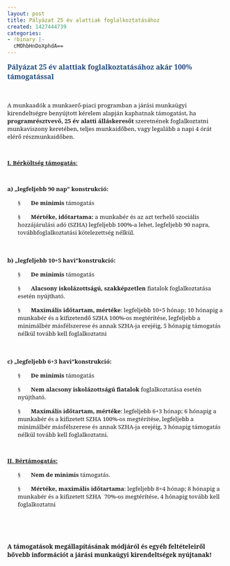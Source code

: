 ```yaml
---
layout: post
title: Pályázat 25 év alattiak foglalkoztatásához
created: 1427444739
categories:
- !binary |-
  cMOhbHnDoXphdA==
---
```

<p class="MsoNormal"><strong><span style="font-size: medium;"><span style="font-family: 'Palatino Linotype','serif'; color: #1f497d;">Pályázat 25 év alattiak foglalkoztatásához akár 100% támogatással</span></span></strong></p><p class="MsoNormal"><span style="font-size: 10.0pt; font-family: 'Palatino Linotype','serif';"><!--break--><br></span></p><p class="MsoNormal"><span style="font-size: 10.0pt; font-family: 'Palatino Linotype','serif';">A munkaadók a munkaerő-piaci programban a járási munkaügyi kirendeltségre benyújtott kérelem alapján kaphatnak támogatást, ha <strong>programrésztvevő, 25 év alatti álláskeresőt</strong> szeretnének foglalkoztatni munkaviszony keretében, teljes munkaidőben, vagy legalább a napi 4 órát elérő részmunkaidőben.</span></p><p class="MsoNormal"><span style="font-size: 8.0pt; font-family: 'Palatino Linotype','serif';">&nbsp;</span></p><p class="MsoNormal"><strong><span style="text-decoration: underline;"><span style="font-size: 10.0pt; font-family: 'Palatino Linotype','serif';">I. Bérköltség támogatás</span></span></strong><span style="text-decoration: underline;"><span style="font-size: 10.0pt; font-family: 'Palatino Linotype','serif';">: </span></span></p><p class="MsoNormal"><span style="font-size: 8.0pt; font-family: 'Palatino Linotype','serif';">&nbsp;</span></p><p class="MsoNormal"><strong><span style="font-size: 10.0pt; font-family: 'Palatino Linotype','serif';">a) „legfeljebb 90 nap” konstrukció:</span></strong></p><p class="MsoNormal" style="margin-left: 18.0pt;"><span style="font-size: 10.0pt; font-family: Wingdings;">§</span><span style="font-size: 7.0pt;">&nbsp;&nbsp;&nbsp;&nbsp;&nbsp;&nbsp;&nbsp;&nbsp; </span><strong><span style="font-size: 10.0pt; font-family: 'Palatino Linotype','serif';">De minimis</span></strong><span style="font-size: 10.0pt; font-family: 'Palatino Linotype','serif';"> támogatás</span></p><p class="MsoNormal" style="margin-left: 18.0pt;"><span style="font-size: 10.0pt; font-family: Wingdings;">§</span><span style="font-size: 7.0pt;">&nbsp;&nbsp;&nbsp;&nbsp;&nbsp;&nbsp;&nbsp;&nbsp; </span><strong><span style="font-size: 10.0pt; font-family: 'Palatino Linotype','serif';">Mértéke, időtartama:</span></strong><span style="font-size: 10.0pt; font-family: 'Palatino Linotype','serif';"> a munkabér és az azt terhelő szociális hozzájárulási adó (SZHA) legfeljebb 100%-a lehet, legfeljebb 90 napra, továbbfoglalkoztatási kötelezettség nélkül.</span></p><p class="MsoNormal"><strong><span style="font-size: 10.0pt; font-family: 'Palatino Linotype','serif';">&nbsp;</span></strong></p><p class="MsoNormal"><strong><span style="font-size: 10.0pt; font-family: 'Palatino Linotype','serif';">b) „legfeljebb 10+5 havi”konstrukció:</span></strong></p><p class="MsoNormal" style="margin-left: 18.0pt;"><span style="font-size: 10.0pt; font-family: Wingdings;">§</span><span style="font-size: 7.0pt;">&nbsp;&nbsp;&nbsp;&nbsp;&nbsp;&nbsp;&nbsp;&nbsp; </span><strong><span style="font-size: 10.0pt; font-family: 'Palatino Linotype','serif';">De minimis</span></strong><span style="font-size: 10.0pt; font-family: 'Palatino Linotype','serif';"> támogatás</span></p><p class="MsoNormal" style="margin-left: 18.0pt;"><span style="font-size: 10.0pt; font-family: Wingdings;">§</span><span style="font-size: 7.0pt;">&nbsp;&nbsp;&nbsp;&nbsp;&nbsp;&nbsp;&nbsp;&nbsp; </span><strong><span style="font-size: 10.0pt; font-family: 'Palatino Linotype','serif';">Alacsony iskolázottságú, szakképzetlen</span></strong><span style="font-size: 10.0pt; font-family: 'Palatino Linotype','serif';"> fiatalok foglalkoztatása esetén nyújtható.</span></p><p class="MsoNormal" style="margin-left: 18.0pt;"><span style="font-size: 10.0pt; font-family: Wingdings;">§</span><span style="font-size: 7.0pt;">&nbsp;&nbsp;&nbsp;&nbsp;&nbsp;&nbsp;&nbsp;&nbsp; </span><strong><span style="font-size: 10.0pt; font-family: 'Palatino Linotype','serif';">Maximális időtartam, mértéke</span></strong><span style="font-size: 10.0pt; font-family: 'Palatino Linotype','serif';">: legfeljebb 10+5 hónap; 10 hónapig a munkabér és a kifizetendő SZHA 100%-os megtérítése, legfeljebb a minimálbér másfélszerese és annak SZHA-ja erejéig, 5 hónapig támogatás nélkül tovább kell foglalkoztatni </span></p><p class="MsoNormal"><span style="font-size: 10.0pt; font-family: 'Palatino Linotype','serif';">&nbsp;</span></p><p class="MsoNormal"><strong><span style="font-size: 10.0pt; font-family: 'Palatino Linotype','serif';">c) „legfeljebb 6+3 havi”konstrukció:</span></strong></p><p class="MsoNormal" style="margin-left: 18.0pt;"><span style="font-size: 10.0pt; font-family: Wingdings;">§</span><span style="font-size: 7.0pt;">&nbsp;&nbsp;&nbsp;&nbsp;&nbsp;&nbsp;&nbsp;&nbsp; </span><strong><span style="font-size: 10.0pt; font-family: 'Palatino Linotype','serif';">De minimis</span></strong><span style="font-size: 10.0pt; font-family: 'Palatino Linotype','serif';"> támogatás</span></p><p class="MsoNormal" style="margin-left: 18.0pt;"><span style="font-size: 10.0pt; font-family: Wingdings;">§</span><span style="font-size: 7.0pt;">&nbsp;&nbsp;&nbsp;&nbsp;&nbsp;&nbsp;&nbsp;&nbsp; </span><strong><span style="font-size: 10.0pt; font-family: 'Palatino Linotype','serif';">Nem alacsony iskolázottságú fiatalok</span></strong><span style="font-size: 10.0pt; font-family: 'Palatino Linotype','serif';"> foglalkoztatása esetén nyújtható. </span></p><p class="MsoNormal" style="margin-left: 18.0pt;"><span style="font-size: 10.0pt; font-family: Wingdings;">§</span><span style="font-size: 7.0pt;">&nbsp;&nbsp;&nbsp;&nbsp;&nbsp;&nbsp;&nbsp;&nbsp; </span><strong><span style="font-size: 10.0pt; font-family: 'Palatino Linotype','serif';">Maximális időtartam, mértéke</span></strong><span style="font-size: 10.0pt; font-family: 'Palatino Linotype','serif';">: legfeljebb 6+3 hónap; 6 hónapig a munkabér és a kifizetett SZHA 100%-os megtérítése, legfeljebb a minimálbér másfélszerese és annak SZHA-ja erejéig, 3 hónapig támogatás nélkül tovább kell foglalkoztatni.</span></p><p class="MsoNormal"><span style="font-size: 8.0pt; font-family: 'Palatino Linotype','serif';">&nbsp;</span></p><p class="MsoNormal"><strong><span style="text-decoration: underline;"><span style="font-size: 10.0pt; font-family: 'Palatino Linotype','serif';">II. Bértámogatás:</span></span></strong></p><p class="MsoNormal" style="margin-left: 18.0pt;"><span style="font-size: 10.0pt; font-family: Wingdings;">§</span><span style="font-size: 7.0pt;">&nbsp;&nbsp;&nbsp;&nbsp;&nbsp;&nbsp;&nbsp;&nbsp; </span><strong><span style="font-size: 10.0pt; font-family: 'Palatino Linotype','serif';">Nem de minimis</span></strong><span style="font-size: 10.0pt; font-family: 'Palatino Linotype','serif';"> támogatás.</span></p><p class="MsoNormal" style="margin-left: 18.0pt;"><span style="font-size: 10.0pt; font-family: Wingdings;">§</span><span style="font-size: 7.0pt;">&nbsp;&nbsp;&nbsp;&nbsp;&nbsp;&nbsp;&nbsp;&nbsp; </span><strong><span style="font-size: 10.0pt; font-family: 'Palatino Linotype','serif';">Mértéke, maximális időtartama</span></strong><span style="font-size: 10.0pt; font-family: 'Palatino Linotype','serif';">: legfeljebb 8+4 hónap; 8 hónapig a munkabér és a kifizetett SZHA&nbsp; 70%-os megtérítése, 4 hónapig tovább kell foglalkoztatni </span></p><p class="MsoNormal"><span style="font-size: 10.0pt; font-family: 'Palatino Linotype','serif';">&nbsp;</span></p><p class="MsoNormal"><strong><span style="font-size: 10.0pt; font-family: 'Palatino Linotype','serif';">&nbsp;</span></strong></p><p><strong><span style="font-family: 'Palatino Linotype','serif';">A támogatások megállapításának módjáról és egyéb feltételeiről bővebb információt a járási munkaügyi kirendeltségek nyújtanak!</span></strong></p>
